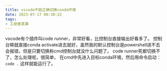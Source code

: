 ```yaml
---
title: vscode不能正确切换conda环境
date: 2023-07-17 00:30:22
tags:
- 工欲善其事
---
```

vscode有个插件叫code runner，非常好看，比控制台直接输出好看多了。
控制台嘛就直接conda activate进去就好，虽然我的默认控制台是powershell进不去会报错，但是只要切换称cmd控制台就没什么问题了。
code runner死都切换不了，怎么处理呢，很简单，
在cmd中先进入目标conda环境，然后用命令启动：`code .`
这样就能运行了。